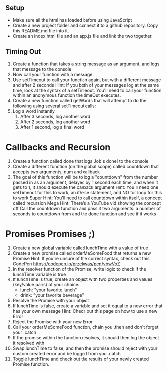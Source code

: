 ## Setup
* Make sure all the html has loaded before using JavaScript
* Create a new project folder and connect it to a github repository. Copy this README.md file into it.
* Create an index.html file and an app.js file and link the two together.

## Timing Out
1. Create a function that takes a string message as an argument, and logs that message to the console
2. Now call your function with a message
3. Use setTimeout to call your function again, but with a different message and after 2 seconds
Hint: If you both of your messages log at the same time, look at the syntax of a setTimeout. You'll need to call your function within an anonymous function the timeOut executes.
4. Create a new function called getWords that will attempt to do the following using several setTimeout calls:
5. Log a word instantly
    1. After 3 seconds, log another word
    2. After 2 seconds, log another word
    3. After 1 second, log a final word

# Callbacks and Recursion
1. Create a function called done that logs Job's done! to the console
2. Create a different function (on the global scope) called countdown that accepts two arguments, num and callback
3. The goal of this function will be to log a "countdown" from the number passed in as an argument, delayed by 1 second each time, and when it gets to 1, it should execute the callback argument
Hint: You'll need one setTimeout for this to work, an if/else statement, and NO for loop for this to work
Super Hint: You'll need to call countdown within itself, a concept called recursion
Mega Hint: There's a YouTube vid showing the concept off
Call the countdown function and pass it two arguments: a number of seconds to countdown from and the done function and see if it works

#  Promises Promises ;)
1. Create a new global variable called lunchTime with a value of true
2. Create a new promise called orderMeSomeFood that returns a new Promise
Hint: If you're unsure of the correct syntax, check out this CodePen
https://codepen.io/przekwas/pen/vbwVoZ
3. In the resolver function of the Promise, write logic to check if the lunchTime variable is true
4. If lunchTime is true, create an object with two properties and values (key/value pairs) of your choice:
    * lunch: "your favorite lunch"
    * drink: "your favorite beverage"
5. Resolve the Promise with your object
6. If lunchTime is false, create a variable and set it equal to a new error that has your own message
Hint: Check out this page on how to use a new Error
7. Reject the Promise with your new Error
8. Call your orderMeSomeFood function, chain you .then and don't forget your .catch
9. If the promise within the function resolves, it should then log the object it resolved with
10. Swap lunchTime to false, and then the promise should reject with your custom created error and be logged from you .catch
11. Toggle lunchTime and check out the results of your newly created Promise function.